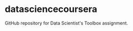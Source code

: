 datasciencecoursera
===================

GitHub repository for Data Scientist's Toolbox assignment.
